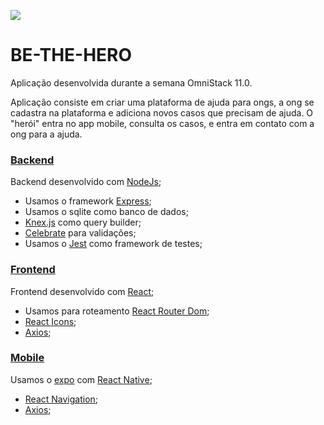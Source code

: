 ![](https://github.com/matheus-santos-moreira/be-the-hero/blob/master/.github/main.png?raw=true)

# BE-THE-HERO

Aplicação desenvolvida durante a semana OmniStack 11.0.

Aplicação consiste em criar uma plataforma de ajuda para ongs, a ong se cadastra na plataforma e adiciona novos casos que precisam de ajuda.
O "herói" entra no app mobile, consulta os casos, e entra em contato com a ong para a ajuda. 

### [Backend](https://github.com/matheus-santos-moreira/be-the-hero/tree/master/backend)
Backend desenvolvido com [NodeJs](https://nodejs.org/en/);
* Usamos o framework [Express](https://expressjs.com/pt-br/);
* Usamos o sqlite como banco de dados;
* [Knex.js](https://github.com/knex/knex) como query builder;
* [Celebrate](https://github.com/arb/celebrate) para validações;
* Usamos o [Jest](https://jestjs.io/) como framework de testes;

### [Frontend](https://github.com/matheus-santos-moreira/be-the-hero/tree/master/frontend)
Frontend desenvolvido com [React](https://pt-br.reactjs.org/);
* Usamos para roteamento [React Router Dom](https://reacttraining.com/react-router/web/guides/quick-start);
* [React Icons](https://react-icons.netlify.com/#/);
* [Axios](https://github.com/axios/axios);

### [Mobile](https://github.com/matheus-santos-moreira/be-the-hero/tree/master/mobile)
Usamos o [expo](https://docs.expo.io/versions/latest/) com [React Native](https://reactnative.dev/);
* [React Navigation](https://reactnavigation.org/docs/getting-started);
* [Axios](https://github.com/axios/axios);
